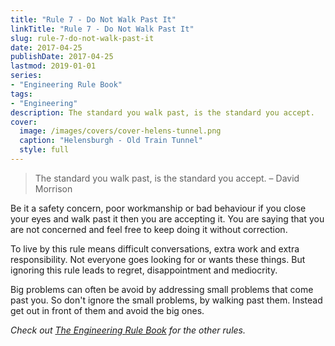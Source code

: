 ```yaml
---
title: "Rule 7 - Do Not Walk Past It"
linkTitle: "Rule 7 - Do Not Walk Past It"
slug: rule-7-do-not-walk-past-it
date: 2017-04-25
publishDate: 2017-04-25
lastmod: 2019-01-01
series:
- "Engineering Rule Book"
tags: 
- "Engineering"
description: The standard you walk past, is the standard you accept.
cover:
  image: /images/covers/cover-helens-tunnel.png
  caption: "Helensburgh - Old Train Tunnel"
  style: full
---
```


> The standard you walk past, is the standard you accept. – David Morrison

Be it a safety concern, poor workmanship or bad behaviour if you close your eyes and walk past it then you are accepting it. You are saying that you are not concerned and feel free to keep doing it without correction.

To live by this rule means difficult conversations, extra work and extra responsibility. Not everyone goes looking for or wants these things. But ignoring this rule leads to regret, disappointment and mediocrity.

Big problems can often be avoid by addressing small problems that come past you. So don't ignore the small problems, by walking past them. Instead get out in front of them and avoid the big ones.

*Check out [The Engineering Rule Book](/engineering-rule-book/) for the other rules.*
